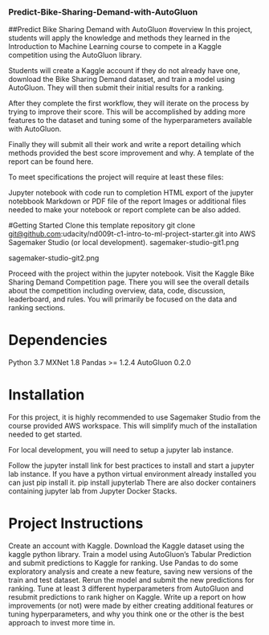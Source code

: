 ### Predict-Bike-Sharing-Demand-with-AutoGluon
##Predict Bike Sharing Demand with AutoGluon
#overview
In this project, students will apply the knowledge and methods they learned in the Introduction to Machine Learning course to compete in a Kaggle competition using the AutoGluon library.

Students will create a Kaggle account if they do not already have one, download the Bike Sharing Demand dataset, and train a model using AutoGluon. They will then submit their initial results for a ranking.

After they complete the first workflow, they will iterate on the process by trying to improve their score. This will be accomplished by adding more features to the dataset and tuning some of the hyperparameters available with AutoGluon.

Finally they will submit all their work and write a report detailing which methods provided the best score improvement and why. A template of the report can be found here.

To meet specifications
the project will require at least these files:

Jupyter notebook with code run to completion
HTML export of the jupyter notebbook
Markdown or PDF file of the report
Images or additional files needed to make your notebook or report complete can be also added.

#Getting Started
Clone this template repository git clone git@github.com:udacity/nd009t-c1-intro-to-ml-project-starter.git into AWS Sagemaker Studio (or local development).
sagemaker-studio-git1.png

sagemaker-studio-git2.png

Proceed with the project within the jupyter notebook.
Visit the Kaggle Bike Sharing Demand Competition page. There you will see the overall details about the competition including overview, data, code, discussion, leaderboard, and rules. You will primarily be focused on the data and ranking sections.
# Dependencies
Python 3.7
MXNet 1.8
Pandas >= 1.2.4
AutoGluon 0.2.0 
# Installation
For this project, it is highly recommended to use Sagemaker Studio from the course provided AWS workspace. This will simplify much of the installation needed to get started.

For local development, you will need to setup a jupyter lab instance.

Follow the jupyter install link for best practices to install and start a jupyter lab instance.
If you have a python virtual environment already installed you can just pip install it.
pip install jupyterlab
There are also docker containers containing jupyter lab from Jupyter Docker Stacks.
# Project Instructions
Create an account with Kaggle.
Download the Kaggle dataset using the kaggle python library.
Train a model using AutoGluon’s Tabular Prediction and submit predictions to Kaggle for ranking.
Use Pandas to do some exploratory analysis and create a new feature, saving new versions of the train and test dataset.
Rerun the model and submit the new predictions for ranking.
Tune at least 3 different hyperparameters from AutoGluon and resubmit predictions to rank higher on Kaggle.
Write up a report on how improvements (or not) were made by either creating additional features or tuning hyperparameters, and why you think one or the other is the best approach to invest more time in.
